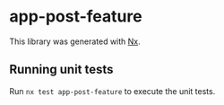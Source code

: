 # app-post-feature

This library was generated with [Nx](https://nx.dev).

## Running unit tests

Run `nx test app-post-feature` to execute the unit tests.
